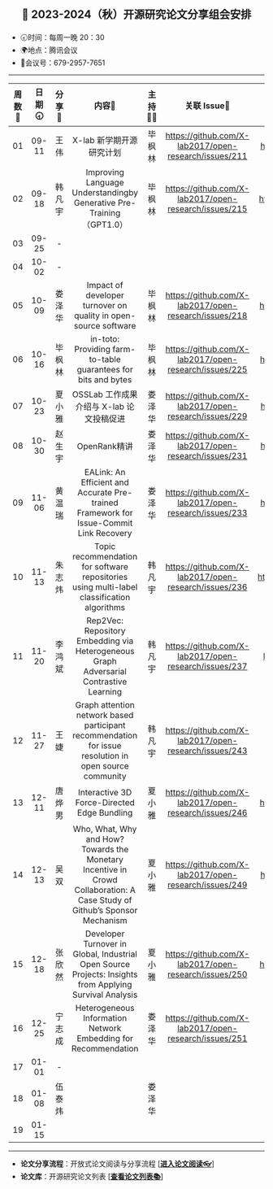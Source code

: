## <p align="center">🍁 2023-2024（秋）开源研究论文分享组会安排</p>

- 🕣时间：每周一晚 20：30
- 🌍地点：腾讯会议
- 📠会议号：679-2957-7651


****


| 周数📆 | 日期🕣 | 分享🙋 | 内容📒 | 主持💂‍♂️ | 关联 Issue📌 | 视频记录🎥 |
| :----: | :----: | :----: |:----:| :----: | :----------: | :--------: |
|  01   | 09-11 | 王 伟 | X-lab 新学期开源研究计划  | 毕枫林 | https://github.com/X-lab2017/open-research/issues/211 | https://www.bilibili.com/video/BV1tH4y1D7HE/ |
|  02   | 09-18 | 韩凡宇 | Improving Language Understandingby Generative Pre-Training（GPT1.0）| 毕枫林 | https://github.com/X-lab2017/open-research/issues/215 | https://www.bilibili.com/video/BV1Ym4y15779/ |
|  03   | 09-25 | - |  |  |  |  |
|  04   | 10-02 | - |  |  |  |  |
|  05   | 10-09 | 娄泽华 | Impact of developer turnover on quality in open-source software | 毕枫林 | https://github.com/X-lab2017/open-research/issues/218 | https://www.bilibili.com/video/BV17w411c7TL/ |
|  06   | 10-16 | 毕枫林 | in-toto: Providing farm-to-table guarantees for bits and bytes | 毕枫林 | https://github.com/X-lab2017/open-research/issues/225 | https://www.bilibili.com/video/BV13w411w7qh |
|  07   | 10-23 | 夏小雅 | OSSLab 工作成果介绍与 X-lab 论文投稿促进 | 娄泽华 | https://github.com/X-lab2017/open-research/issues/229 | https://www.bilibili.com/video/BV1Jc411o7bq/ |
|  08   | 10-30 | 赵生宇 | OpenRank精讲 | 娄泽华 | https://github.com/X-lab2017/open-research/issues/231 | https://www.bilibili.com/video/BV1Re41197FL/ |
|  09   | 11-06 | 黄温瑞 | EALink: An Efficient and Accurate Pre-trained Framework for Issue-Commit Link Recovery | 娄泽华 |  https://github.com/X-lab2017/open-research/issues/233  | https://www.bilibili.com/video/BV1Uc41197zs/ |
|  10   | 11-13 | 朱志炜 | Topic recommendation for software repositories using multi-label classification algorithms | 韩凡宇 | https://github.com/X-lab2017/open-research/issues/236 | https://www.bilibili.com/video/BV16w411W7sG/ |
|  11   | 11-20 | 李鸿斌 | Rep2Vec: Repository Embedding via Heterogeneous Graph Adversarial Contrastive Learning | 韩凡宇 | https://github.com/X-lab2017/open-research/issues/237 | https://www.bilibili.com/video/BV1xu4y1j78Q |
|  12   | 11-27 | 王婕 | Graph attention network based participant recommendation for issue resolution in open source community | 韩凡宇 | https://github.com/X-lab2017/open-research/issues/243 |  |
|  13   | 12-11 | 唐烨男 | Interactive 3D Force-Directed Edge Bundling | 夏小雅 | https://github.com/X-lab2017/open-research/issues/246 | https://www.bilibili.com/video/BV1594y1N7PE/ |
|  14   | 12-13 | 吴双 | Who, What, Why and How? Towards the Monetary Incentive in Crowd Collaboration: A Case Study of Github’s Sponsor Mechanism | 夏小雅 | https://github.com/X-lab2017/open-research/issues/249 | https://www.bilibili.com/video/BV1wu4y1H7rg/ |
|  15   | 12-18 | 张欣然 | Developer Turnover in Global, Industrial Open Source Projects: Insights from Applying Survival Analysis  | 夏小雅 | https://github.com/X-lab2017/open-research/issues/250  | https://www.bilibili.com/video/BV1C64y1p7RK/ |
|  16   | 12-25 | 宁志成 | Heterogeneous Information Network Embedding for Recommendation |娄泽华 | https://github.com/X-lab2017/open-research/issues/251 |  |
|  17   | 01-01 | - |  |  |  |  |
|  18   | 01-08 | 伍泰炜 |  | 娄泽华|  |  |
|  19   | 01-15 |  |  |  |  |  |

****

* **论文分享流程**：开放式论文阅读与分享流程 [[**进入论文阅读👓**](https://github.com/X-lab2017/open-research/tree/main/OpenReading "论文阅读")]
* **论文库**：开源研究论文列表 [[**查看论文列表📚**](https://github.com/X-lab2017/open-research/blob/main/openlist.md "论文列表")]
